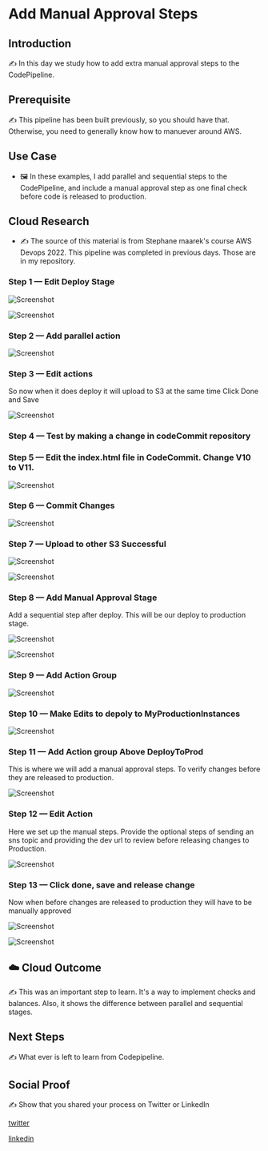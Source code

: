 
# Add Manual Approval Steps

## Introduction

✍️ In this day we study how to add extra manual approval steps to the CodePipeline.

## Prerequisite

✍️ This pipeline has been built previously, so you should have that. Otherwise, you need to generally know how to manuever around AWS.

## Use Case

- 🖼️ In these examples, I add parallel and sequential steps to the CodePipeline, and include a manual approval step as one final check before code is released to production.

## Cloud Research

- ✍️ The source of this material is from Stephane maarek's course AWS Devops 2022. This pipeline was completed in previous days. Those are in my repository.


### Step 1 — Edit Deploy Stage

![Screenshot](step1-edit-deploy.png)

![Screenshot](step1a-edit-stage.png)

### Step 2 — Add parallel action

![Screenshot](step2-add-action.png)

### Step 3 — Edit actions
So now when it does deploy it will upload to S3 at the same time
Click Done and Save

![Screenshot](step3-edit-actions.png)

### Step 4 — Test by making a change in codeCommit repository


### Step 5 — Edit the index.html file in CodeCommit. Change V10 to V11.

![Screenshot](step5-change-index_html.png)

### Step 6 — Commit Changes

![Screenshot](step6-commit-changes.png)

### Step 7 — Upload to other S3 Successful

![Screenshot](step7-upload-to-s3.png)

![Screenshot](step7a-artifacts-in-s3.png)

### Step 8 — Add Manual Approval Stage

Add a sequential step after deploy. This will be our deploy to production stage.

![Screenshot](step8-add-prod.png)

![Screenshot](step8a.png)

### Step 9 — Add Action Group

![Screenshot](step9-add-action-group.png)

### Step 10 — Make Edits to depoly to MyProductionInstances


![Screenshot](step10-deploy-to-production.png)

### Step 11 — Add Action group Above DeployToProd

This is where we will add a manual approval steps. To verify changes before they are released to production.

![Screenshot](step11-manual-step.png)

### Step 12 — Edit Action

Here we set up the manual steps. Provide the optional steps of sending an sns topic and providing the dev url to review before releasing changes to Production.

![Screenshot](step12-edit-actions.png)

### Step 13 — Click done, save and release change

Now when before changes are released to production they will have to be manually approved

![Screenshot](step13-approve-changes.png)

![Screenshot](step13a-approve.png)


## ☁️ Cloud Outcome

✍️ This was an important step to learn. It's a way to implement checks and balances. Also, it shows the difference between parallel and sequential stages.

## Next Steps

✍️ What ever is left to learn from Codepipeline.

## Social Proof

✍️ Show that you shared your process on Twitter or LinkedIn

[twitter](https://twitter.com/DemianJennings/status/1624524775157628930)

[linkedin](https://www.linkedin.com/posts/demian-jennings_100daysofcloud-aws-awscloud-activity-7030290868368498688-AWBu?utm_source=share&utm_medium=member_desktop)

